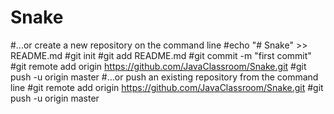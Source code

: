 # Snake
#…or create a new repository on the command line
#echo "# Snake" >> README.md
#git init
#git add README.md
#git commit -m "first commit"
#git remote add origin https://github.com/JavaClassroom/Snake.git
#git push -u origin master
#…or push an existing repository from the command line
#git remote add origin https://github.com/JavaClassroom/Snake.git
#git push -u origin master
